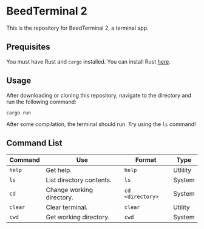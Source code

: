 # BeedTerminal 2
This is the repository for BeedTerminal 2, a terminal app.

## Prequisites
You must have Rust and `cargo` installed. You can install Rust [here](https://www.rust-lang.org/tools/install).

## Usage
After downloading or cloning this repository, navigate to the directory and run the following command:

```
cargo run
```

After some compilation, the terminal should run. Try using the `ls` command!

## Command List
| Command | Use | Format | Type |
| --- | --- | --- | --- |
| `help` | Get help. | `help` | Utlility |
| `ls` | List directory contents. | `ls` | System |
| `cd` | Change working directory. | `cd <directory>` | System |
| `clear` | Clear terminal. | `clear` | Utility |
| `cwd` | Get working directory. | `cwd` | System |